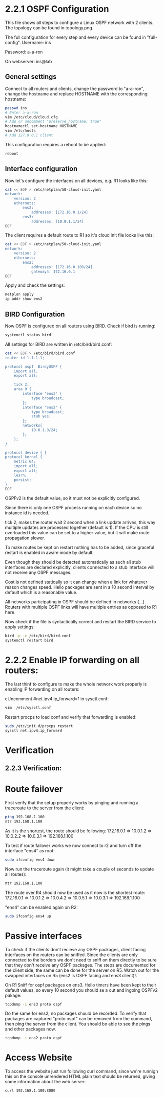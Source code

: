 # 2.2.1 OSPF Configuration
This file shows all steps to configure a Linux OSPF network with 2 clients. The topology can be found in topology.png.

The full configuration for every step and every device can be found in "full-config".
Username: ins

Password: a-a-ron

On webserver: ins@lab
## General settings
Connect to all routers and clients, change the password to "a-a-ron", change the hostname and replace HOSTNAME with the corresponding hostname:
```bash
passwd ins
# Enter a-a-ron
vim /etc/cloud/cloud.cfg
# Add or uncomment "preserve_hostname: true"
hostnamectl set-hostname HOSTNAME
vim /etc/hosts
# Add 127.0.0.1 client
```
This configuration requires a reboot to be applied:
```bash
reboot
```
## Interface configuration
Now let's configure the interfaces on all devices, e.g. R1 looks like this:
```bash
cat << EOF > /etc/netplan/50-cloud-init.yaml
network:
    version: 2
    ethernets:
        ens2:
            addresses: [172.16.0.1/24]
        ens3:
            addresses: [10.0.1.1/24]
EOF
```
The client requires a default route to R1 so it's cloud init file looks like this:
```bash
cat << EOF > /etc/netplan/50-cloud-init.yaml
network:
    version: 2
    ethernets:
        ens2:
            addresses: [172.16.0.100/24]
            gateway4: 172.16.0.1
EOF
```
Apply and check the settings:
```bash
netplan apply
ip addr show ens2
```

## BIRD Configuration
Now OSPF is configured on all routers using BIRD.
Check if bird is running:
```bash
systemctl status bird
```
All settings for BIRD are written in /etc/bird/bird.conf:
```bash
cat << EOF > /etc/bird/bird.conf
router id 1.1.1.1;

protocol ospf  BirdyOSPF {
    import all;
    export all;

    tick 2;
    area 0 {
        interface "ens3" {
            type broadcast;
        };
        interface "ens2" {
            type broadcast;
            stub yes;
        };
        networks{
            10.0.1.0/24;
        };
    };
}

protocol device { }
protocol kernel {
    metric 64;
    import all;
    export all;
    learn;
    persist;
}
EOF
```
OSPFv2 is the default value, so it must not be explicitly configured.

Since there is only one OSPF process running on each device so no instance id is needed.

tick 2; makes the router wait 2 second when a link update arrives, this way multiple updates are processed together (default is 1). If the CPU is still overloaded this value can be set to a higher value, but it will make route propagation slower.

To make routes be kept on restart nothing has to be added, since graceful restart is enabled in aware mode by default.

Even though they should be detected automatically as such all stub interfaces are declared explicitly, clients connected to a stub interface will not receive any OSPF messages.

Cost is not defined statically so it can change when a link for whatever reason changes speed. Hello packages are sent in a 10 second interval by default which is a reasonable value.

All networks participating in OSPF should be defined in networks {...}. Routers with multiple OSPF links will have multiple entries as opposed to R1 here.


Now check if the file is syntactically correct and restart the BIRD service to apply settings:
```bash
bird -p -c /etc/bird/bird.conf
systemctl restart bird
```

# 2.2.2 Enable IP forwarding on all routers:
The last thinf to configure to make the whole network work properly is enabling IP forwarding on all routers:

cUncomment #net.ipv4.ip_forward=1 in sysctl.conf:
```bash
vim  /etc/sysctl.conf
```
Restart procps to load conf and verify that forwarding is enabled:
```bash
sudo /etc/init.d/procps restart
sysctl net.ipv4.ip_forward
```

# Verification
## 2.2.3 Verification:
# Route failover
First verify that the setup properly works by pinging and running a traceroute to the server from the client:
```bash
ping 192.168.1.100
mtr 192.168.1.100
```
As it is the shortest, the route should be following: 172.16.0.1 => 10.0.1.2 => 10.0.2.2 => 10.0.3.1 => 192.168.1.100

To test if route failover works we now connect to r2 and turn off the interface "ens4" as root:
```bash
sudo ifconfig ens4 down
```
Now run the traceroute again (it might take a couple of seconds to update all routes):
```bash
mtr 192.168.1.100
```
The route over R4 should now be used as it now is the shortest route: 172.16.0.1 => 10.0.1.2 => 10.0.4.2 => 10.0.5.1 => 10.0.3.1 => 192.168.1.100

"ens4" can be enabled again on R2:
```bash
sudo ifconfig ens4 up
```

# Passive interfaces
To check if the clients don't recieve any OSPF packages, client facing interfaces on the routers can be sniffed. Since the clients are only connected to the borders we don't need to sniff on them directly to be sure that they don't receive any OSPF packages. The steps are documented for the client side, the same can be done for the server on R5. Watch out for the swapped interfaces on R5 (ens2 is OSPF facing and ens3 client)!.

On R1 Sniff for ospf packages on ens3. Hello timers have been kept to their default values, so every 10 second you should se a out and ingoing OSPFv2 pakage:
```bash
tcpdump -i ens3 proto ospf
```
Do the same for ens2, no packages should be recorded. To verify that packages are captured "proto ospf" can be removed from the command, then ping the server from the client. You should be able to see the pings and other packages now.
```bash
tcpdump -i ens2 proto ospf
```

# Access Website
To access the website just run following curl command, since we're runnign this on the console unrendered HTML plain text should be returned, giving some information about the web server:
```bash
curl 192.168.1.100:8080
```

